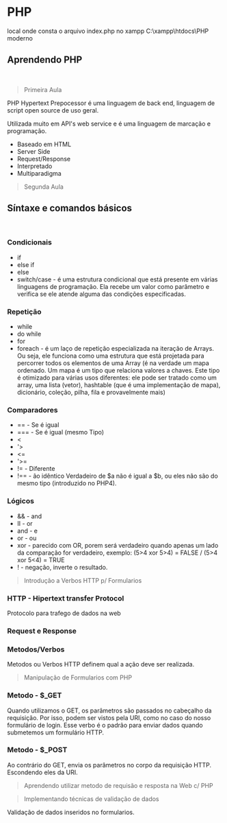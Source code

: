 # PHP

local onde consta o arquivo index.php no xampp
C:\xampp\htdocs\PHP moderno

## Aprendendo PHP
&nbsp;

> Primeira Aula

PHP Hypertext Prepocessor é uma linguagem de back end, linguagem de script open source de uso geral.

Utilizada muito em API's web service e é uma linguagem de marcação e programação.

* Baseado em HTML
* Server Side
* Request/Response
* Interpretado
* Multiparadigma

> Segunda Aula

## Síntaxe e comandos básicos
&nbsp;
### Condicionais
* if
* else if
* else
* switch/case - é uma estrutura condicional que está presente em várias linguagens de programação. Ela recebe um valor como parâmetro e verifica se ele atende alguma das condições especificadas.

### Repetição
* while
* do while
* for
* foreach - é um laço de repetição especializada na iteração de Arrays. Ou seja, ele funciona como uma estrutura que está projetada para percorrer todos os elementos de uma Array (é na verdade um mapa ordenado. Um mapa é um tipo que relaciona valores a chaves. Este tipo é otimizado para várias usos diferentes: ele pode ser tratado como um array, uma lista (vetor), hashtable (que é uma implementação de mapa), dicionário, coleção, pilha, fila e provavelmente mais)

### Comparadores
* == - Se é igual
* === - Se é igual (mesmo Tipo)
* <
* '>
* <=
* '>=
* != - Diferente
* !== - ão idêntico	Verdadeiro de $a não é igual a $b, ou eles não são do mesmo tipo (introduzido no PHP4).

### Lógicos

* && - and
* II - or
* and - e
* or - ou
* xor - parecido com OR, porem será verdadeiro quando apenas um lado da comparação for verdadeiro, exemplo: (5>4 xor 5>4) = FALSE / (5>4 xor 5<4) = TRUE
* ! - negação, inverte o resultado.

> Introdução a Verbos HTTP p/ Formularios

### HTTP - Hipertext transfer Protocol
Protocolo para trafego de dados na web

### Request e Response

### Metodos/Verbos
Metodos ou Verbos HTTP definem qual a ação deve ser realizada.

> Manipulação de Formularios com PHP

### Metodo - $_GET

Quando utilizamos o GET, os parâmetros são passados no cabeçalho da requisição.
Por isso, podem ser vistos pela URI, como no caso do nosso formulário de login.
Esse verbo é o padrão para enviar dados quando submetemos um formulário HTTP.

### Metodo - $_POST
Ao contrário do GET, envia os parâmetros no corpo da requisição HTTP. Escondendo eles da URI.

> Aprendendo utilizar metodo de requisão e resposta na Web c/ PHP

> Implementando técnicas de validação de dados

Validação de dados inseridos no formularios.
